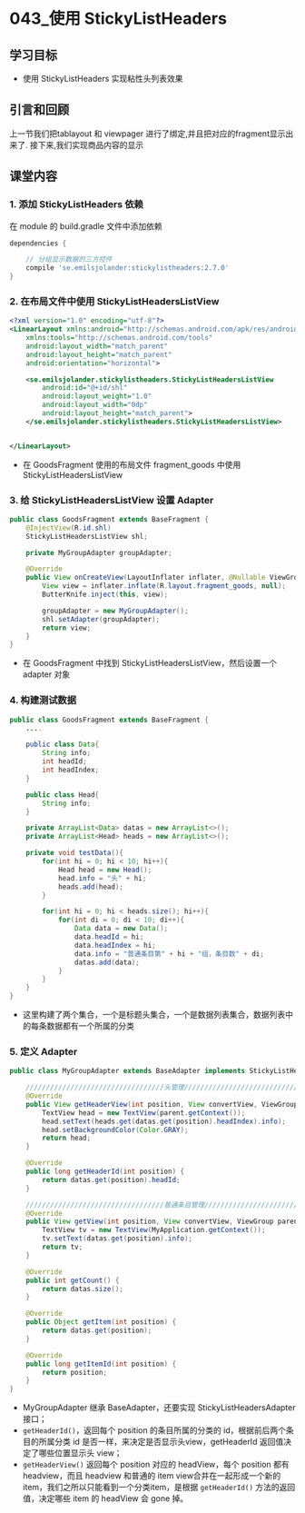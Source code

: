 # 043_使用 StickyListHeaders
## 学习目标
- 使用 StickyListHeaders 实现粘性头列表效果


## 引言和回顾

上一节我们把tablayout 和 viewpager 进行了绑定,并且把对应的fragment显示出来了. 接下来,我们实现商品内容的显示

## 课堂内容
### 1. 添加 StickyListHeaders 依赖
在 module 的 build.gradle 文件中添加依赖
```gradle
dependencies {

    // 分组显示数据的三方控件
    compile 'se.emilsjolander:stickylistheaders:2.7.0'
}
```

### 2. 在布局文件中使用 StickyListHeadersListView
```xml
<?xml version="1.0" encoding="utf-8"?>
<LinearLayout xmlns:android="http://schemas.android.com/apk/res/android"
    xmlns:tools="http://schemas.android.com/tools"
    android:layout_width="match_parent"
    android:layout_height="match_parent"
    android:orientation="horizontal">

    <se.emilsjolander.stickylistheaders.StickyListHeadersListView
        android:id="@+id/shl"
        android:layout_weight="1.0"
        android:layout_width="0dp"
        android:layout_height="match_parent">
    </se.emilsjolander.stickylistheaders.StickyListHeadersListView>


</LinearLayout>
```

- 在 GoodsFragment 使用的布局文件 fragment_goods 中使用 StickyListHeadersListView

### 3. 给 StickyListHeadersListView 设置 Adapter
```java
public class GoodsFragment extends BaseFragment {
    @InjectView(R.id.shl)
    StickyListHeadersListView shl;

    private MyGroupAdapter groupAdapter;

    @Override
    public View onCreateView(LayoutInflater inflater, @Nullable ViewGroup container, @Nullable Bundle savedInstanceState) {
        View view = inflater.inflate(R.layout.fragment_goods, null);
        ButterKnife.inject(this, view);

        groupAdapter = new MyGroupAdapter();
        shl.setAdapter(groupAdapter);
        return view;
    }
}
```

- 在 GoodsFragment 中找到 StickyListHeadersListView，然后设置一个 adapter 对象

### 4. 构建测试数据
```java
public class GoodsFragment extends BaseFragment {
    ....

    public class Data{
        String info;
        int headId;
        int headIndex;
    }

    public class Head{
        String info;
    }

    private ArrayList<Data> datas = new ArrayList<>();
    private ArrayList<Head> heads = new ArrayList<>();

    private void testData(){
        for(int hi = 0; hi < 10; hi++){
            Head head = new Head();
            head.info = "头" + hi;
            heads.add(head);
        }

        for(int hi = 0; hi < heads.size(); hi++){
            for(int di = 0; di < 10; di++){
                Data data = new Data();
                data.headId = hi;
                data.headIndex = hi;
                data.info = "普通条目第" + hi + "组，条目数" + di;
                datas.add(data);
            }
        }
    }
}
```

- 这里构建了两个集合，一个是标题头集合，一个是数据列表集合，数据列表中的每条数据都有一个所属的分类

### 5. 定义 Adapter
```java
public class MyGroupAdapter extends BaseAdapter implements StickyListHeadersAdapter {

    //////////////////////////////////头管理/////////////////////////////////////////////
    @Override
    public View getHeaderView(int position, View convertView, ViewGroup parent) {
        TextView head = new TextView(parent.getContext());
        head.setText(heads.get(datas.get(position).headIndex).info);
        head.setBackgroundColor(Color.GRAY);
        return head;
    }

    @Override
    public long getHeaderId(int position) {
        return datas.get(position).headId;
    }

    //////////////////////////////////普通条目管理/////////////////////////////////////////////
    @Override
    public View getView(int position, View convertView, ViewGroup parent) {
        TextView tv = new TextView(MyApplication.getContext());
        tv.setText(datas.get(position).info);
        return tv;
    }

    @Override
    public int getCount() {
        return datas.size();
    }

    @Override
    public Object getItem(int position) {
        return datas.get(position);
    }

    @Override
    public long getItemId(int position) {
        return position;
    }
}
```

- MyGroupAdapter 继承 BaseAdapter，还要实现 StickyListHeadersAdapter 接口；
- `getHeaderId()`，返回每个 position 的条目所属的分类的 id，根据前后两个条目的所属分类 id 是否一样，来决定是否显示头view，getHeaderId 返回值决定了哪些位置显示头 view；
- `getHeaderView()` 返回每个 position 对应的 headView，每个 position 都有 headview，而且 headview 和普通的 item view合并在一起形成一个新的 item，我们之所以只能看到一个分类item，是根据 `getHeaderId()` 方法的返回值，决定哪些 item 的 headView 会 gone 掉。

